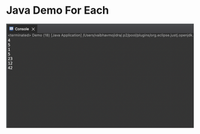 # Java Demo For Each

[![Vaibhav Mojidra - output.png](https://raw.githubusercontent.com/VaibhavMojidra/Java---Demo-For-Each/master/Output/output.png "Vaibhav Mojidra")](https://vaibhavmojidra.github.io/site/)